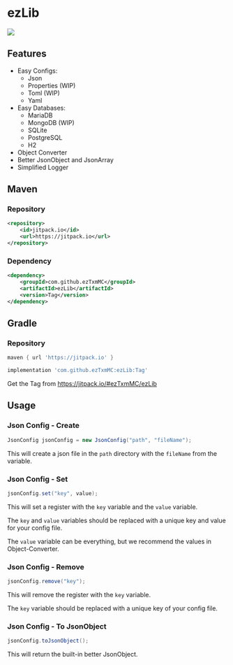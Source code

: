 # ezLib

[![](https://jitpack.io/v/ezTxmMC/ezLib.svg)](https://jitpack.io/#ezTxmMC/ezLib)

## Features

- Easy Configs:
    - Json
    - Properties (WIP)
    - Toml (WIP)
    - Yaml
- Easy Databases:
    - MariaDB
    - MongoDB (WIP)
    - SQLite
    - PostgreSQL
    - H2
- Object Converter
- Better JsonObject and JsonArray
- Simplified Logger

## Maven

### Repository

```xml
<repository>
    <id>jitpack.io</id>
    <url>https://jitpack.io</url>
</repository>
```
### Dependency

```xml
<dependency>
    <groupId>com.github.ezTxmMC</groupId>
    <artifactId>ezLib</artifactId>
    <version>Tag</version>
</dependency>
```
## Gradle

### Repository

```groovy
maven { url 'https://jitpack.io' }
```
```groovy
implementation 'com.github.ezTxmMC:ezLib:Tag'
```

Get the Tag from https://jitpack.io/#ezTxmMC/ezLib

## Usage

### Json Config - Create

```java
JsonConfig jsonConfig = new JsonConfig("path", "fileName");
```

This will create a json file in the `path` directory with the `fileName` from the variable.

### Json Config - Set

```java
jsonConfig.set("key", value);
```

This will set a register with the `key` variable and the `value` variable.

The `key` and `value` variables should be replaced with a unique key and value for your config file.

The `value` variable can be everything, but we recommend the values in Object-Converter.

### Json Config - Remove

```java
jsonConfig.remove("key");
```

This will remove the register with the `key` variable.

The `key` variable should be replaced with a unique key of your config file.

### Json Config - To JsonObject

```java
jsonConfig.toJsonObject();
```

This will return the built-in better JsonObject.

